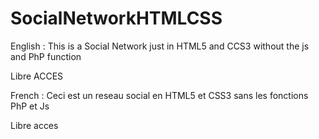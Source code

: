 # SocialNetworkHTMLCSS
English :
This is a Social Network just in HTML5 and CCS3 without the js and PhP function

Libre ACCES

French :
Ceci est un reseau social en HTML5 et CSS3 sans les fonctions PhP et Js

Libre acces
